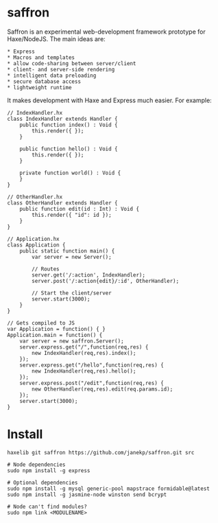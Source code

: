 saffron
=======

Saffron is an experimental web-development framework prototype for Haxe/NodeJS. The main ideas are:

	* Express
	* Macros and templates
    * allow code-sharing between server/client
    * client- and server-side rendering
    * intelligent data preloading
    * secure database access
    * lightweight runtime

It makes development with Haxe and Express much easier. For example:

	// IndexHandler.hx
	class IndexHandler extends Handler {
		public function index() : Void {
			this.render({ });
		}
	
		public function hello() : Void {
			this.render({ });
		}
		
		private function world() : Void {
		}
	}
	
	// OtherHandler.hx
	class OtherHandler extends Handler {
		public function edit(id : Int) : Void {
			this.render({ "id": id });
		}
	}
	
	// Application.hx
    class Application {
		public static function main() {
			var server = new Server();
			
			// Routes
			server.get('/:action', IndexHandler);
			server.post('/:action{edit}/:id', OtherHandler);
			
			// Start the client/server
			server.start(3000);
		}
	}
	
	// Gets compiled to JS
	var Application = function() { }
	Application.main = function() {
		var server = new saffron.Server();
		server.express.get("/",function(req,res) {
			new IndexHandler(req,res).index();
		});
		server.express.get("/hello",function(req,res) {
			new IndexHandler(req,res).hello();
		});
		server.express.post("/edit",function(req,res) {
			new OtherHandler(req,res).edit(req.params.id);
		});
		server.start(3000);
	}

Install
=======

    haxelib git saffron https://github.com/janekp/saffron.git src
    
    # Node dependencies
    sudo npm install -g express
    
    # Optional dependencies
    sudo npm install -g mysql generic-pool mapstrace formidable@latest
    sudo npm install -g jasmine-node winston send bcrypt
    
    # Node can't find modules?
    sudo npm link <MODULENAME>